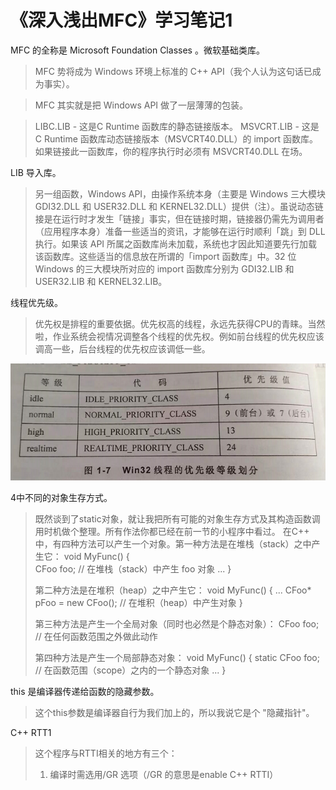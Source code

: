 # 《深入浅出MFC》学习笔记1

MFC 的全称是 Microsoft Foundation Classes 。微软基础类库。





> MFC 势将成为 Windows 环境上标准的 C++ API（我个人认为这句话已成为事实）。





> MFC 其实就是把 Windows API 做了一层薄薄的包装。





> LIBC.LIB - 这是C Runtime 函数库的静态链接版本。
> MSVCRT.LIB   - 这是C   Runtime 函数库动态链接版本（MSVCRT40.DLL）的 import 函数库。如果链接此一函数库，你的程序执行时必须有  MSVCRT40.DLL 在场。



LIB 导入库。

> 另一组函数，Windows API，由操作系统本身（主要是 Windows 三大模块 GDI32.DLL 和 USER32.DLL 和 KERNEL32.DLL）提供（注）。虽说动态链接是在运行时才发生「链接」事实，但在链接时期，链接器仍需先为调用者（应用程序本身）准备一些适当的资讯，才能够在运行时顺利「跳」到  DLL 执行。如果该  API 所属之函数库尚未加载，系统也才因此知道要先行加载该函数库。这些适当的信息放在所谓的「import 函数库」中。32 位 Windows 的三大模块所对应的 import 函数库分别为 GDI32.LIB 和 USER32.LIB 和 KERNEL32.LIB。



线程优先级。

> 优先权是排程的重要依据。优先权高的线程，永远先获得CPU的青睐。当然啦，作业系统会视情况调整各个线程的优先权。例如前台线程的优先权应该调高一些，后台线程的优先权应该调低一些。

![dissecting-mfc-1-1](dissecting-mfc-1-1.png)



4中不同的对象生存方式。

> 既然谈到了static对象，就让我把所有可能的对象生存方式及其构造函数调用时机做个整理。所有作法你都已经在前一节的小程序中看过。
> 在C++ 中，有四种方法可以产生一个对象。第一种方法是在堆栈（stack）之中产生它：
> void MyFunc()
> {  
>     CFoo foo;  // 在堆栈（stack）中产生 foo 对象
>     ...
> }
>
> 第二种方法是在堆积（heap）之中产生它：
> void MyFunc()
> {
>     ...
>     CFoo* pFoo = new CFoo(); // 在堆积（heap）中产生对象
> }
>
> 第三种方法是产生一个全局对象（同时也必然是个静态对象）：
> CFoo foo; // 在任何函数范围之外做此动作
>
> 第四种方法是产生一个局部静态对象：
> void MyFunc()
> {
>     static CFoo foo;  // 在函数范围（scope）之内的一个静态对象
>     ...
> }



this 是编译器传递给函数的隐藏参数。

> 这个this参数是编译器自行为我们加上的，所以我说它是个 "隐藏指针"。



C++ RTT1

> 这个程序与RTTI相关的地方有三个：
> 1. 编译时需选用/GR 选项（/GR 的意思是enable C++ RTTI）







